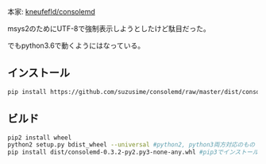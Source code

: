 本家: [kneufefld/consolemd](https://github.com/kneufeld/consolemd)

msys2のためにUTF-8で強制表示しようとしたけど駄目だった。

でもpython3.6で動くようにはなっている。

## インストール
```bash
pip install https://github.com/suzusime/consolemd/raw/master/dist/consolemd-0.3.2-py2.py3-none-any.whl
```

## ビルド
```bash
pip2 install wheel
python2 setup.py bdist_wheel --universal #python2, python3両方対応のもの（py2.py3）はpython2でビルド
pip install dist/consolemd-0.3.2-py2.py3-none-any.whl #pip3でインストール
```

